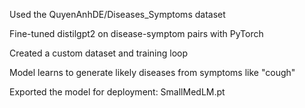 Used the QuyenAnhDE/Diseases_Symptoms dataset

Fine-tuned distilgpt2 on disease-symptom pairs with PyTorch

Created a custom dataset and training loop

Model learns to generate likely diseases from symptoms like "cough"

Exported the model for deployment: SmallMedLM.pt
